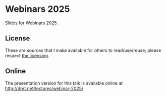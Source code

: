 # Webinars 2025

Slides for Webinars 2025.


## License

These are sources that I make available for others to read/use/reuse; please respect [the licensing](../LICENSE).


## Online

The presentation version for this talk is available online at http://dret.net/lectures/webinar-2025/
